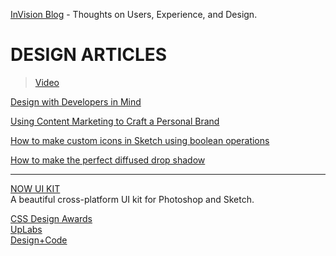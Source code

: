 [InVision Blog](http://blog.invisionapp.com/) - Thoughts on Users, Experience, and Design.
# DESIGN ARTICLES
> [Video](http://blog.invisionapp.com/category/video/)<br />

[Design with Developers in Mind](http://blog.invisionapp.com/design-with-developers-in-mind/)

[Using Content Marketing to Craft a Personal Brand](http://blog.invisionapp.com/content-marketing-personal-brand/)

[How to make custom icons in Sketch using boolean operations](http://blog.invisionapp.com/how-to-make-custom-icons-in-sketch-using-boolean-operations/)

[How to make the perfect diffused drop shadow](http://blog.invisionapp.com/how-to-make-the-perfect-diffused-drop-shadow/)<br />

___

[NOW UI KIT](https://www.invisionapp.com/now)<br />
A beautiful cross-platform UI kit for Photoshop and Sketch.



[CSS Design Awards](http://www.cssdesignawards.com/)<br />
[UpLabs](https://www.uplabs.com/)<br />
[Design+Code](https://designcode.io/)<br />
